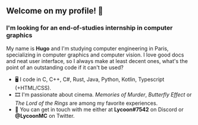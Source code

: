 ## Welcome on my profile! 👋

### I'm looking for an end-of-studies internship in computer graphics

My name is **Hugo** and I'm studying computer engineering in Paris, specializing in computer graphics and computer vision.
I love good docs and neat user interface, so I always make at least decent ones, what's the point of an outstanding code if it can't be used?

- 🖥️ I code in C, C++, C#, Rust, Java, Python, Kotlin, Typescript (+HTML/CSS).
- 🎞️ I'm passionate about cinema. *Memories of Murder*, *Butterfly Effect* or *The Lord of the Rings* are among my favorite experiences.
- 💬 You can get in touch with me either at **Lycoon#7542** on Discord or **@LycoonMC** on Twitter.
